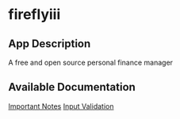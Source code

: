 # fireflyiii

## App Description

A free and open source personal finance manager

## Available Documentation

[Important Notes](/installation_notes.md)
[Input Validation](/validation.md)
